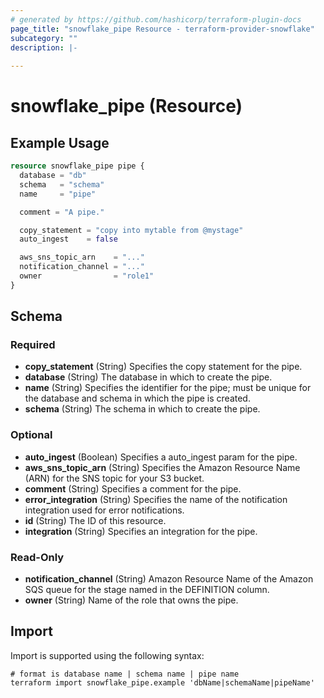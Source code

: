 ```yaml
---
# generated by https://github.com/hashicorp/terraform-plugin-docs
page_title: "snowflake_pipe Resource - terraform-provider-snowflake"
subcategory: ""
description: |-
  
---
```


# snowflake_pipe (Resource)



## Example Usage

```terraform
resource snowflake_pipe pipe {
  database = "db"
  schema   = "schema"
  name     = "pipe"

  comment = "A pipe."

  copy_statement = "copy into mytable from @mystage"
  auto_ingest    = false

  aws_sns_topic_arn    = "..."
  notification_channel = "..."
  owner                = "role1"
}
```

<!-- schema generated by tfplugindocs -->
## Schema

### Required

- **copy_statement** (String) Specifies the copy statement for the pipe.
- **database** (String) The database in which to create the pipe.
- **name** (String) Specifies the identifier for the pipe; must be unique for the database and schema in which the pipe is created.
- **schema** (String) The schema in which to create the pipe.

### Optional

- **auto_ingest** (Boolean) Specifies a auto_ingest param for the pipe.
- **aws_sns_topic_arn** (String) Specifies the Amazon Resource Name (ARN) for the SNS topic for your S3 bucket.
- **comment** (String) Specifies a comment for the pipe.
- **error_integration** (String) Specifies the name of the notification integration used for error notifications.
- **id** (String) The ID of this resource.
- **integration** (String) Specifies an integration for the pipe.

### Read-Only

- **notification_channel** (String) Amazon Resource Name of the Amazon SQS queue for the stage named in the DEFINITION column.
- **owner** (String) Name of the role that owns the pipe.

## Import

Import is supported using the following syntax:

```shell
# format is database name | schema name | pipe name
terraform import snowflake_pipe.example 'dbName|schemaName|pipeName'
```
